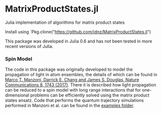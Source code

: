 # MatrixProductStates.jl
Julia implementation of algorithms for matrix product states

Install using `Pkg.clone("https://github.com/jdnz/MatrixProductStates.jl")

This package was developed in Julia 0.6 and has not been tested in more recent versions of Julia.

### Spin Model
The code in this package was originally developed to model the propagation of light in atom ensembles, the details of which can be found in [Marco T. Manzoni, Darrick E. Chang and James S. Douglas, Nature Communications 8, 1743 (2017)](https://www.nature.com/articles/s41467-017-01416-4). There it is described how light propagation can be reduced to a spin model with long range interactions that for one-dimensional problems can be efficiently solved using the matrix product states ansatz. Code that performs the quantum trajectory simulations performed in Manzoni et al. can be found in the [examples folder](examples/).

